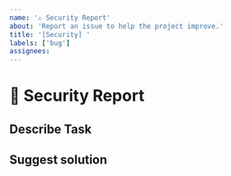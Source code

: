 ```yaml
---
name: '⚠️ Security Report'
about: 'Report an issue to help the project improve.'
title: '[Security] '
labels: ['bug']
assignees:
---
```


# **🚀 Security Report**

## **Describe Task**

## **Suggest solution**

